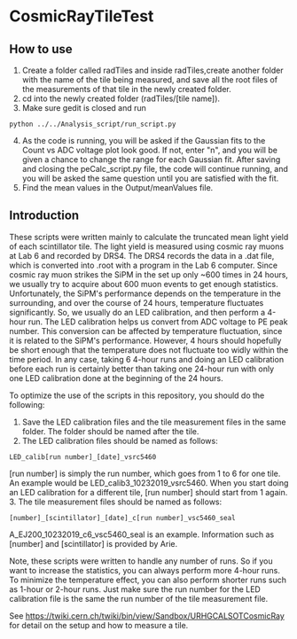 # CosmicRayTileTest

## How to use
1. Create a folder called radTiles and inside radTiles,create another folder with the name of the tile being measured, and save all the root files of the measurements of that tile in the newly created folder.
2. cd into the newly created folder (radTiles/[tile name]).
3. Make sure gedit is closed and run
```
python ../../Analysis_script/run_script.py
```
4. As the code is running, you will be asked if the Gaussian fits to the Count vs ADC voltage plot look good. If not, enter "n", and you will be given a chance to change the range for each Gaussian fit. After saving and closing the peCalc_script.py file, the code will continue running, and you will be asked the same question until you are satisfied with the fit.
5. Find the mean values in the Output/meanValues file.

## Introduction
These scripts were written mainly to calculate the truncated mean light yield of each scintillator tile. The light yield is measured using cosmic ray muons at Lab 6 and recorded by DRS4. The DRS4 records the data in a .dat file, which is converted into .root with a program in the Lab 6 computer. Since cosmic ray muon strikes the SiPM in the set up only ~600 times in 24 hours, we usually try to acquire about 600 muon events to get enough statistics. Unfortunately, the SiPM's performance depends on the temperature in the surrounding, and over the course of 24 hours, temperature fluctuates significantly. So, we usually do an LED calibration, and then perform a 4-hour run. The LED calibration helps us convert from ADC voltage to PE peak number. This conversion can be affected by temperature fluctuation, since it is related to the SiPM's performance. However, 4 hours should hopefully be short enough that the temperature does not fluctuate too widly within the time period. In any case, taking 6 4-hour runs and doing an LED calibration before each run is certainly better than taking one 24-hour run with only one LED calibration done at the beginning of the 24 hours. 

To optimize the use of the scripts in this repository, you should do the following:
1. Save the LED calibration files and the tile measurement files in the same folder. The folder should be named after the tile.
2. The LED calibration files should be named as follows:
```
LED_calib[run number]_[date]_vsrc5460
```
[run number] is simply the run number, which goes from 1 to 6 for one tile. An example would be LED_calib3_10232019_vsrc5460. When you start doing an LED calibration for a different tile, [run number] should start from 1 again.
3. The tile measurement files should be named as follows:
```
[number]_[scintillator]_[date]_c[run number]_vsc5460_seal
```
A_EJ200_10232019_c6_vsc5460_seal is an example. Information such as [number] and [scintillator] is provided by Arie.

Note, these scripts were written to handle any number of runs. So if you want to increase the statistics, you can always perform more 4-hour runs. To minimize the temperature effect, you can also perform shorter runs such as 1-hour or 2-hour runs. Just make sure the run number for the LED calibration file is the same the run number of the tile measurement file. 

See https://twiki.cern.ch/twiki/bin/view/Sandbox/URHGCALSOTCosmicRay for detail on the setup and how to measure a tile.
